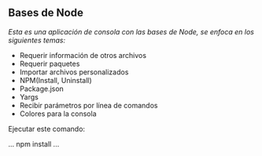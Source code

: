 ## Bases de Node

_Esta es una aplicación de consola con las bases de Node, se enfoca en los siguientes temas:_

* Requerir información de otros archivos
* Requerir paquetes
* Importar archivos personalizados
* NPM(Install, Uninstall)
* Package.json
* Yargs
* Recibir parámetros por línea de comandos
* Colores para la consola

Ejecutar este comando:

...
npm install
...

